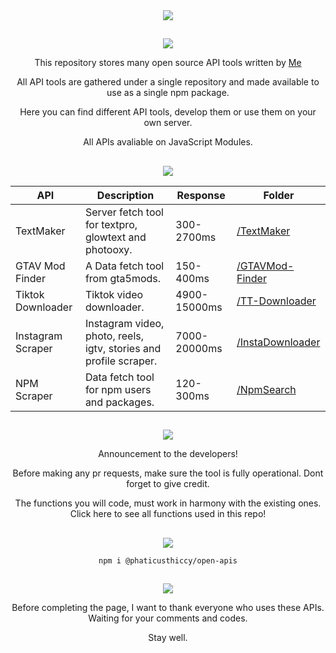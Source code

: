 <div align="center">
<img src="https://i.imgur.com/nOQj0OF.gif"/>
 
##

<img src="https://i.imgur.com/1lc3dZk.gif"/>
    
This repository stores many open source API tools written by [Me](https://github.com/phaticusthiccy)

All API tools are gathered under a single repository and made available to use as a single npm package.

Here you can find different API tools, develop them or use them on your own server.

All APIs avaliable on JavaScript Modules. 

## 

<img src="https://i.imgur.com/kemSoMd.gif"/>
    
API | Description | Response | Folder
|---|---|---|---|
TextMaker|Server fetch tool for textpro, glowtext and photooxy.| 300-2700ms |[/TextMaker](https://github.com/phaticusthiccy/Open-APIs/tree/main/TextMaker)|
GTAV Mod Finder| A Data fetch tool from gta5mods.| 150-400ms |[/GTAVMod-Finder](https://github.com/phaticusthiccy/Open-APIs/tree/main/GTAVMod-Finder)|
Tiktok Downloader| Tiktok video downloader.| 4900-15000ms |[/TT-Downloader](https://github.com/phaticusthiccy/Open-APIs/tree/main/TT-Downloader)|
Instagram Scraper | Instagram video, photo, reels, igtv, stories and profile scraper.| 7000-20000ms |[/InstaDownloader](https://github.com/phaticusthiccy/Open-APIs/tree/main/InstaDownloader)|
NPM Scraper | Data fetch tool for npm users and packages.| 120-300ms | [/NpmSearch](https://github.com/phaticusthiccy/Open-APIs/tree/main/NpmSearch)|


## 
    
<img src="https://i.imgur.com/vElz17b.gif"/>
    
Announcement to the developers!


Before making any pr requests, make sure the tool is fully operational. Dont forget to give credit.
 
The functions you will code, must work in harmony with the existing ones. Click here to see all functions used in this repo!

##

<img src="https://i.imgur.com/pEGHVXx.gif"/>

`npm i @phaticusthiccy/open-apis`

## 

<img src="https://i.imgur.com/k9exXed.gif"/>
    
Before completing the page, I want to thank everyone who uses these APIs.
Waiting for your comments and codes.

Stay well.
